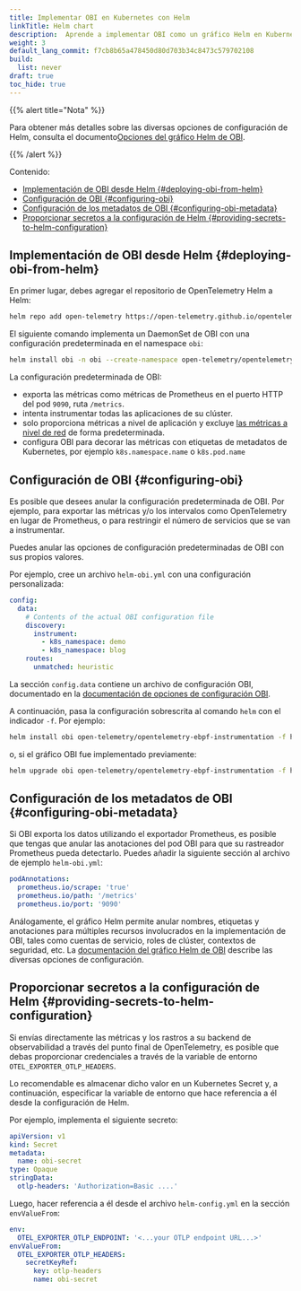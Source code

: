 ```yaml
---
title: Implementar OBI en Kubernetes con Helm
linkTitle: Helm chart
description:  Aprende a implementar OBI como un gráfico Helm en Kubernetes.
weight: 3
default_lang_commit: f7cb8b65a478450d80d703b34c8473c579702108
build:
  list: never
draft: true
toc_hide: true
---
```


{{% alert title="Nota" %}}

Para obtener más detalles sobre las diversas opciones de configuración 
de Helm, consulta el documento[Opciones del gráfico Helm de OBI](https://github.com/open-telemetry/opentelemetry-helm-charts/).

{{% /alert %}}

Contenido:
- [Implementación de OBI desde Helm {#deploying-obi-from-helm}](#implementación-de-obi-desde-helm-deploying-obi-from-helm)
- [Configuración de OBI {#configuring-obi}](#configuración-de-obi-configuring-obi)
- [Configuración de los metadatos de OBI {#configuring-obi-metadata}](#configuración-de-los-metadatos-de-obi-configuring-obi-metadata)
- [Proporcionar secretos a la configuración de Helm {#providing-secrets-to-helm-configuration}](#proporcionar-secretos-a-la-configuración-de-helm-providing-secrets-to-helm-configuration)

##  Implementación de OBI desde Helm {#deploying-obi-from-helm}

En primer lugar, debes agregar el repositorio de OpenTelemetry Helm a 
Helm:

```sh
helm repo add open-telemetry https://open-telemetry.github.io/opentelemetry-helm-charts
```

El siguiente comando implementa un DaemonSet de OBI con una 
configuración predeterminada en el namespace `obi`:

```sh
helm install obi -n obi --create-namespace open-telemetry/opentelemetry-ebpf-instrumentation
```

La configuración predeterminada de OBI:

- exporta las métricas como métricas de Prometheus en el puerto HTTP 
  del pod `9090`, ruta `/metrics`.
- intenta instrumentar todas las aplicaciones de su clúster.
- solo proporciona métricas a nivel de aplicación y excluye
  [las métricas a nivel de red](../../network/) de forma 
  predeterminada.
- configura OBI para decorar las métricas con etiquetas de metadatos 
  de Kubernetes, por ejemplo `k8s.namespace.name` o `k8s.pod.name`


## Configuración de OBI {#configuring-obi}

Es posible que desees anular la configuración predeterminada de OBI. 
Por ejemplo, para exportar las métricas y/o los intervalos como 
OpenTelemetry en lugar de Prometheus, o para restringir el número de 
servicios que se van a instrumentar.

Puedes anular las opciones de configuración predeterminadas de OBI con 
sus propios valores.

Por ejemplo, cree un archivo `helm-obi.yml` con una configuración 
personalizada:

```yaml
config:
  data:
    # Contents of the actual OBI configuration file
    discovery:
      instrument:
        - k8s_namespace: demo
        - k8s_namespace: blog
    routes:
      unmatched: heuristic
```

La sección `config.data` contiene un archivo de configuración OBI, 
documentado en la [documentación de opciones de configuración OBI](../../configure/options/).

A continuación, pasa la configuración sobrescrita al comando `helm` 
con el indicador `-f`.
Por ejemplo:

```sh
helm install obi open-telemetry/opentelemetry-ebpf-instrumentation -f helm-obi.yml
```

o, si el gráfico OBI fue implementado previamente:

```sh
helm upgrade obi open-telemetry/opentelemetry-ebpf-instrumentation -f helm-obi.yml
```

## Configuración de los metadatos de OBI {#configuring-obi-metadata}

Si OBI exporta los datos utilizando el exportador Prometheus, es 
posible que tengas que anular las anotaciones del pod OBI para que 
su rastreador Prometheus pueda detectarlo. Puedes añadir la siguiente 
sección al archivo de ejemplo `helm-obi.yml`:

```yaml
podAnnotations:
  prometheus.io/scrape: 'true'
  prometheus.io/path: '/metrics'
  prometheus.io/port: '9090'
```

Análogamente, el gráfico Helm permite anular nombres, etiquetas y 
anotaciones para múltiples recursos involucrados en la implementación 
de OBI, tales como cuentas de servicio, roles de clúster, contextos de 
seguridad, etc. La [documentación del gráfico Helm de OBI](https://github.com/open-telemetry/opentelemetry-helm-charts/) 
describe las diversas opciones de configuración.

## Proporcionar secretos a la configuración de Helm {#providing-secrets-to-helm-configuration}

Si envías directamente las métricas y los rastros a su backend de 
observabilidad a través del punto final de OpenTelemetry, es posible que 
debas proporcionar credenciales a través de la variable de entorno 
`OTEL_EXPORTER_OTLP_HEADERS`.

Lo recomendable es almacenar dicho valor en un Kubernetes Secret y, a 
continuación, especificar la variable de entorno que hace referencia a 
él desde la configuración de Helm.

Por ejemplo, implementa el siguiente secreto:

```yaml
apiVersion: v1
kind: Secret
metadata:
  name: obi-secret
type: Opaque
stringData:
  otlp-headers: 'Authorization=Basic ....'
```

Luego, hacer referencia a él desde el archivo `helm-config.yml` en la 
sección `envValueFrom`:

```yaml
env:
  OTEL_EXPORTER_OTLP_ENDPOINT: '<...your OTLP endpoint URL...>'
envValueFrom:
  OTEL_EXPORTER_OTLP_HEADERS:
    secretKeyRef:
      key: otlp-headers
      name: obi-secret
```
